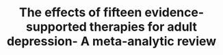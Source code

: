 --- 
abstract: '' 
authors: 
 - P Cuijpers
 -  E Karyotaki
 -  L de Wit
 -  admin
doi: '' 
featured: false 
publication: '*Psychotherapy Research*, 168' 
publication_short: '' 
publishDate: '2020-01-01' 
title: 'The effects of fifteen evidence-supported therapies for adult depression- A meta-analytic review' 
url_code: '' 
url_dataset: '' 
url_pdf: '' 
url_poster: '' 
url_project: '' 
url_slides: '' 
url_source: '' 
url_video: '' 
---